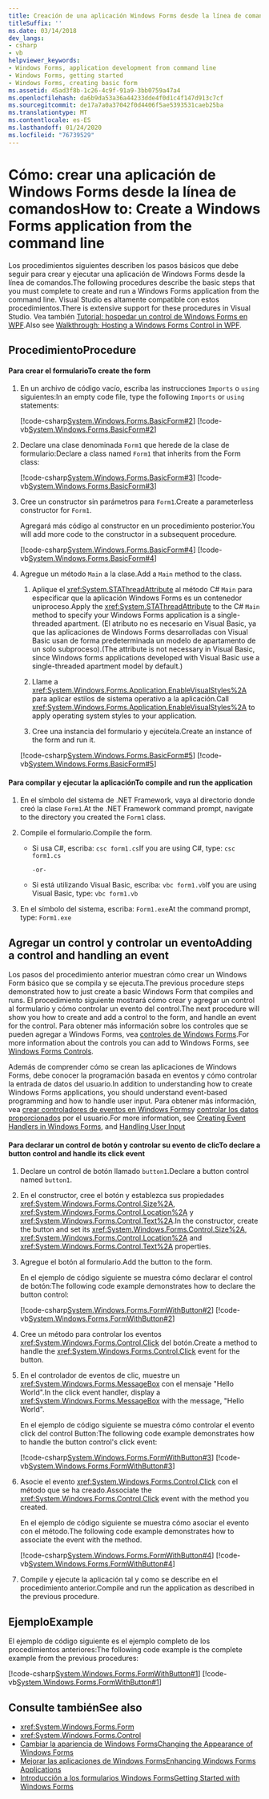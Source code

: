 ```yaml
---
title: Creación de una aplicación Windows Forms desde la línea de comandos
titleSuffix: ''
ms.date: 03/14/2018
dev_langs:
- csharp
- vb
helpviewer_keywords:
- Windows Forms, application development from command line
- Windows Forms, getting started
- Windows Forms, creating basic form
ms.assetid: 45ad3f8b-1c26-4c9f-91a9-3bb0759a47a4
ms.openlocfilehash: da6b9da53a36a44233dde4f0d1c4f147d913c7cf
ms.sourcegitcommit: de17a7a0a37042f0d4406f5ae5393531caeb25ba
ms.translationtype: MT
ms.contentlocale: es-ES
ms.lasthandoff: 01/24/2020
ms.locfileid: "76739529"
---
```

# <a name="how-to-create-a-windows-forms-application-from-the-command-line"></a><span data-ttu-id="20e29-102">Cómo: crear una aplicación de Windows Forms desde la línea de comandos</span><span class="sxs-lookup"><span data-stu-id="20e29-102">How to: Create a Windows Forms application from the command line</span></span>

<span data-ttu-id="20e29-103">Los procedimientos siguientes describen los pasos básicos que debe seguir para crear y ejecutar una aplicación de Windows Forms desde la línea de comandos.</span><span class="sxs-lookup"><span data-stu-id="20e29-103">The following procedures describe the basic steps that you must complete to create and run a Windows Forms application from the command line.</span></span> <span data-ttu-id="20e29-104">Visual Studio es altamente compatible con estos procedimientos.</span><span class="sxs-lookup"><span data-stu-id="20e29-104">There is extensive support for these procedures in Visual Studio.</span></span>  <span data-ttu-id="20e29-105">Vea también [Tutorial: hospedar un control de Windows Forms en WPF](../wpf/advanced/walkthrough-hosting-a-windows-forms-control-in-wpf.md).</span><span class="sxs-lookup"><span data-stu-id="20e29-105">Also see [Walkthrough: Hosting a Windows Forms Control in WPF](../wpf/advanced/walkthrough-hosting-a-windows-forms-control-in-wpf.md).</span></span>
  
## <a name="procedure"></a><span data-ttu-id="20e29-106">Procedimiento</span><span class="sxs-lookup"><span data-stu-id="20e29-106">Procedure</span></span>  
  
#### <a name="to-create-the-form"></a><span data-ttu-id="20e29-107">Para crear el formulario</span><span class="sxs-lookup"><span data-stu-id="20e29-107">To create the form</span></span>  
  
1. <span data-ttu-id="20e29-108">En un archivo de código vacío, escriba las instrucciones `Imports` o `using` siguientes:</span><span class="sxs-lookup"><span data-stu-id="20e29-108">In an empty code file, type the following `Imports` or `using` statements:</span></span>  
  
     [!code-csharp[System.Windows.Forms.BasicForm#2](~/samples/snippets/csharp/VS_Snippets_Winforms/System.Windows.Forms.BasicForm/CS/Form1.cs#2)]
     [!code-vb[System.Windows.Forms.BasicForm#2](~/samples/snippets/visualbasic/VS_Snippets_Winforms/System.Windows.Forms.BasicForm/VB/Form1.vb#2)]  
  
2. <span data-ttu-id="20e29-109">Declare una clase denominada `Form1` que herede de la clase de formulario:</span><span class="sxs-lookup"><span data-stu-id="20e29-109">Declare a class named `Form1` that inherits from the Form class:</span></span>
  
     [!code-csharp[System.Windows.Forms.BasicForm#3](~/samples/snippets/csharp/VS_Snippets_Winforms/System.Windows.Forms.BasicForm/CS/Form1.cs#3)]
     [!code-vb[System.Windows.Forms.BasicForm#3](~/samples/snippets/visualbasic/VS_Snippets_Winforms/System.Windows.Forms.BasicForm/VB/Form1.vb#3)]  
  
3. <span data-ttu-id="20e29-110">Cree un constructor sin parámetros para `Form1`.</span><span class="sxs-lookup"><span data-stu-id="20e29-110">Create a parameterless constructor for `Form1`.</span></span>
  
     <span data-ttu-id="20e29-111">Agregará más código al constructor en un procedimiento posterior.</span><span class="sxs-lookup"><span data-stu-id="20e29-111">You will add more code to the constructor in a subsequent procedure.</span></span>
  
     [!code-csharp[System.Windows.Forms.BasicForm#4](~/samples/snippets/csharp/VS_Snippets_Winforms/System.Windows.Forms.BasicForm/CS/Form1.cs#4)]
     [!code-vb[System.Windows.Forms.BasicForm#4](~/samples/snippets/visualbasic/VS_Snippets_Winforms/System.Windows.Forms.BasicForm/VB/Form1.vb#4)]  
  
4. <span data-ttu-id="20e29-112">Agregue un método `Main` a la clase.</span><span class="sxs-lookup"><span data-stu-id="20e29-112">Add a `Main` method to the class.</span></span>
  
    1. <span data-ttu-id="20e29-113">Aplique el <xref:System.STAThreadAttribute> al método C# `Main` para especificar que la aplicación Windows Forms es un contenedor uniproceso.</span><span class="sxs-lookup"><span data-stu-id="20e29-113">Apply the <xref:System.STAThreadAttribute> to the C# `Main` method to specify your Windows Forms application is a single-threaded apartment.</span></span> <span data-ttu-id="20e29-114">(El atributo no es necesario en Visual Basic, ya que las aplicaciones de Windows Forms desarrolladas con Visual Basic usan de forma predeterminada un modelo de apartamento de un solo subproceso).</span><span class="sxs-lookup"><span data-stu-id="20e29-114">(The attribute is not necessary in Visual Basic, since Windows forms applications developed with Visual Basic use a single-threaded apartment model by default.)</span></span>  
  
    2. <span data-ttu-id="20e29-115">Llame a <xref:System.Windows.Forms.Application.EnableVisualStyles%2A> para aplicar estilos de sistema operativo a la aplicación.</span><span class="sxs-lookup"><span data-stu-id="20e29-115">Call <xref:System.Windows.Forms.Application.EnableVisualStyles%2A> to apply operating system styles to your application.</span></span>  
  
    3. <span data-ttu-id="20e29-116">Cree una instancia del formulario y ejecútela.</span><span class="sxs-lookup"><span data-stu-id="20e29-116">Create an instance of the form and run it.</span></span>  
  
     [!code-csharp[System.Windows.Forms.BasicForm#5](~/samples/snippets/csharp/VS_Snippets_Winforms/System.Windows.Forms.BasicForm/CS/Form1.cs#5)]
     [!code-vb[System.Windows.Forms.BasicForm#5](~/samples/snippets/visualbasic/VS_Snippets_Winforms/System.Windows.Forms.BasicForm/VB/Form1.vb#5)]  
  
#### <a name="to-compile-and-run-the-application"></a><span data-ttu-id="20e29-117">Para compilar y ejecutar la aplicación</span><span class="sxs-lookup"><span data-stu-id="20e29-117">To compile and run the application</span></span>  
  
1. <span data-ttu-id="20e29-118">En el símbolo del sistema de .NET Framework, vaya al directorio donde creó la clase `Form1`.</span><span class="sxs-lookup"><span data-stu-id="20e29-118">At the .NET Framework command prompt, navigate to the directory you created the `Form1` class.</span></span>  
  
2. <span data-ttu-id="20e29-119">Compile el formulario.</span><span class="sxs-lookup"><span data-stu-id="20e29-119">Compile the form.</span></span>  
  
    - <span data-ttu-id="20e29-120">Si usa C#, escriba: `csc form1.cs`</span><span class="sxs-lookup"><span data-stu-id="20e29-120">If you are using C#, type: `csc form1.cs`</span></span>  
  
         `-or-`  
  
    - <span data-ttu-id="20e29-121">Si está utilizando Visual Basic, escriba: `vbc form1.vb`</span><span class="sxs-lookup"><span data-stu-id="20e29-121">If you are using Visual Basic, type: `vbc form1.vb`</span></span>  
  
3. <span data-ttu-id="20e29-122">En el símbolo del sistema, escriba: `Form1.exe`</span><span class="sxs-lookup"><span data-stu-id="20e29-122">At the command prompt, type: `Form1.exe`</span></span>  
  
## <a name="adding-a-control-and-handling-an-event"></a><span data-ttu-id="20e29-123">Agregar un control y controlar un evento</span><span class="sxs-lookup"><span data-stu-id="20e29-123">Adding a control and handling an event</span></span>

<span data-ttu-id="20e29-124">Los pasos del procedimiento anterior muestran cómo crear un Windows Form básico que se compila y se ejecuta.</span><span class="sxs-lookup"><span data-stu-id="20e29-124">The previous procedure steps demonstrated how to just create a basic Windows Form that compiles and runs.</span></span> <span data-ttu-id="20e29-125">El procedimiento siguiente mostrará cómo crear y agregar un control al formulario y cómo controlar un evento del control.</span><span class="sxs-lookup"><span data-stu-id="20e29-125">The next procedure will show you how to create and add a control to the form, and handle an event for the control.</span></span> <span data-ttu-id="20e29-126">Para obtener más información sobre los controles que se pueden agregar a Windows Forms, vea [controles de Windows Forms](./controls/index.md).</span><span class="sxs-lookup"><span data-stu-id="20e29-126">For more information about the controls you can add to Windows Forms, see [Windows Forms Controls](./controls/index.md).</span></span>
  
 <span data-ttu-id="20e29-127">Además de comprender cómo se crean las aplicaciones de Windows Forms, debe conocer la programación basada en eventos y cómo controlar la entrada de datos del usuario.</span><span class="sxs-lookup"><span data-stu-id="20e29-127">In addition to understanding how to create Windows Forms applications, you should understand event-based programming and how to handle user input.</span></span> <span data-ttu-id="20e29-128">Para obtener más información, vea [crear controladores de eventos en Windows Forms](creating-event-handlers-in-windows-forms.md)y [controlar los datos proporcionados](./controls/handling-user-input.md) por el usuario.</span><span class="sxs-lookup"><span data-stu-id="20e29-128">For more information, see [Creating Event Handlers in Windows Forms](creating-event-handlers-in-windows-forms.md), and [Handling User Input](./controls/handling-user-input.md)</span></span>  
  
#### <a name="to-declare-a-button-control-and-handle-its-click-event"></a><span data-ttu-id="20e29-129">Para declarar un control de botón y controlar su evento de clic</span><span class="sxs-lookup"><span data-stu-id="20e29-129">To declare a button control and handle its click event</span></span>  
  
1. <span data-ttu-id="20e29-130">Declare un control de botón llamado `button1`.</span><span class="sxs-lookup"><span data-stu-id="20e29-130">Declare a button control named `button1`.</span></span>  
  
2. <span data-ttu-id="20e29-131">En el constructor, cree el botón y establezca sus propiedades <xref:System.Windows.Forms.Control.Size%2A>, <xref:System.Windows.Forms.Control.Location%2A> y <xref:System.Windows.Forms.Control.Text%2A>.</span><span class="sxs-lookup"><span data-stu-id="20e29-131">In the constructor, create the button and set its <xref:System.Windows.Forms.Control.Size%2A>, <xref:System.Windows.Forms.Control.Location%2A> and <xref:System.Windows.Forms.Control.Text%2A> properties.</span></span>  
  
3. <span data-ttu-id="20e29-132">Agregue el botón al formulario.</span><span class="sxs-lookup"><span data-stu-id="20e29-132">Add the button to the form.</span></span>  
  
     <span data-ttu-id="20e29-133">En el ejemplo de código siguiente se muestra cómo declarar el control de botón:</span><span class="sxs-lookup"><span data-stu-id="20e29-133">The following code example demonstrates how to declare the button control:</span></span>
  
     [!code-csharp[System.Windows.Forms.FormWithButton#2](~/samples/snippets/csharp/VS_Snippets_Winforms/System.Windows.Forms.FormWithButton/CS/Form1.cs#2)]
     [!code-vb[System.Windows.Forms.FormWithButton#2](~/samples/snippets/visualbasic/VS_Snippets_Winforms/System.Windows.Forms.FormWithButton/VB/Form1.vb#2)]  
  
4. <span data-ttu-id="20e29-134">Cree un método para controlar los eventos <xref:System.Windows.Forms.Control.Click> del botón.</span><span class="sxs-lookup"><span data-stu-id="20e29-134">Create a method to handle the <xref:System.Windows.Forms.Control.Click> event for the button.</span></span>  
  
5. <span data-ttu-id="20e29-135">En el controlador de eventos de clic, muestre un <xref:System.Windows.Forms.MessageBox> con el mensaje "Hello World".</span><span class="sxs-lookup"><span data-stu-id="20e29-135">In the click event handler, display a <xref:System.Windows.Forms.MessageBox> with the message, "Hello World".</span></span>  
  
     <span data-ttu-id="20e29-136">En el ejemplo de código siguiente se muestra cómo controlar el evento click del control Button:</span><span class="sxs-lookup"><span data-stu-id="20e29-136">The following code example demonstrates how to handle the button control's click event:</span></span>
  
     [!code-csharp[System.Windows.Forms.FormWithButton#3](~/samples/snippets/csharp/VS_Snippets_Winforms/System.Windows.Forms.FormWithButton/CS/Form1.cs#3)]
     [!code-vb[System.Windows.Forms.FormWithButton#3](~/samples/snippets/visualbasic/VS_Snippets_Winforms/System.Windows.Forms.FormWithButton/VB/Form1.vb#3)]  
  
6. <span data-ttu-id="20e29-137">Asocie el evento <xref:System.Windows.Forms.Control.Click> con el método que se ha creado.</span><span class="sxs-lookup"><span data-stu-id="20e29-137">Associate the <xref:System.Windows.Forms.Control.Click> event with the method you created.</span></span>  
  
     <span data-ttu-id="20e29-138">En el ejemplo de código siguiente se muestra cómo asociar el evento con el método.</span><span class="sxs-lookup"><span data-stu-id="20e29-138">The following code example demonstrates how to associate the event with the method.</span></span>  
  
     [!code-csharp[System.Windows.Forms.FormWithButton#4](~/samples/snippets/csharp/VS_Snippets_Winforms/System.Windows.Forms.FormWithButton/CS/Form1.cs#4)]
     [!code-vb[System.Windows.Forms.FormWithButton#4](~/samples/snippets/visualbasic/VS_Snippets_Winforms/System.Windows.Forms.FormWithButton/VB/Form1.vb#4)]  
  
7. <span data-ttu-id="20e29-139">Compile y ejecute la aplicación tal y como se describe en el procedimiento anterior.</span><span class="sxs-lookup"><span data-stu-id="20e29-139">Compile and run the application as described in the previous procedure.</span></span>  
  
## <a name="example"></a><span data-ttu-id="20e29-140">Ejemplo</span><span class="sxs-lookup"><span data-stu-id="20e29-140">Example</span></span>  
 
<span data-ttu-id="20e29-141">El ejemplo de código siguiente es el ejemplo completo de los procedimientos anteriores:</span><span class="sxs-lookup"><span data-stu-id="20e29-141">The following code example is the complete example from the previous procedures:</span></span>
  
 [!code-csharp[System.Windows.Forms.FormWithButton#1](~/samples/snippets/csharp/VS_Snippets_Winforms/System.Windows.Forms.FormWithButton/CS/Form1.cs#1)]
 [!code-vb[System.Windows.Forms.FormWithButton#1](~/samples/snippets/visualbasic/VS_Snippets_Winforms/System.Windows.Forms.FormWithButton/VB/Form1.vb#1)]  
  
## <a name="see-also"></a><span data-ttu-id="20e29-142">Consulte también</span><span class="sxs-lookup"><span data-stu-id="20e29-142">See also</span></span>

- <xref:System.Windows.Forms.Form>
- <xref:System.Windows.Forms.Control>
- [<span data-ttu-id="20e29-143">Cambiar la apariencia de Windows Forms</span><span class="sxs-lookup"><span data-stu-id="20e29-143">Changing the Appearance of Windows Forms</span></span>](changing-the-appearance-of-windows-forms.md)
- [<span data-ttu-id="20e29-144">Mejorar las aplicaciones de Windows Forms</span><span class="sxs-lookup"><span data-stu-id="20e29-144">Enhancing Windows Forms Applications</span></span>](./advanced/index.md)
- [<span data-ttu-id="20e29-145">Introducción a los formularios Windows Forms</span><span class="sxs-lookup"><span data-stu-id="20e29-145">Getting Started with Windows Forms</span></span>](getting-started-with-windows-forms.md)
